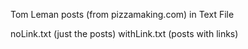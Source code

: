 Tom Leman posts (from pizzamaking.com) in Text File

noLink.txt (just the posts)
withLink.txt (posts with links)
